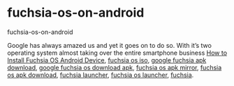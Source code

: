# fuchsia-os-on-android
fuchsia-os-on-android

Google has always amazed us and yet it goes on to do so. With it’s two operating system almost taking over the entire smartphone business
[How to Install Fuchsia OS Android Device](https://geekeasier.com/fuchsia-os-on-your-android-device/4733/),
[fuchsia os iso](https://geekeasier.com/fuchsia-os-on-your-android-device/4733/),
[google fuchsia apk download](https://geekeasier.com/fuchsia-os-on-your-android-device/4733/),
[google fuchsia os download apk](https://geekeasier.com/fuchsia-os-on-your-android-device/4733/),
[fuchsia os apk mirror](https://geekeasier.com/fuchsia-os-on-your-android-device/4733/),
[fuchsia os apk download](https://geekeasier.com/fuchsia-os-on-your-android-device/4733/),
[fuchsia launcher](https://geekeasier.com/fuchsia-os-on-your-android-device/4733/),
[fuchsia os launcher](https://geekeasier.com/fuchsia-os-on-your-android-device/4733/),
[fuchsia](https://geekeasier.com/fuchsia-os-on-your-android-device/4733/).
